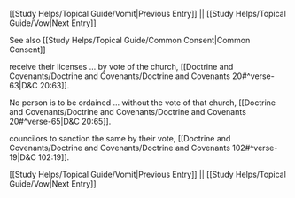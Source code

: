 [[Study Helps/Topical Guide/Vomit|Previous Entry]]  ||  [[Study Helps/Topical Guide/Vow|Next Entry]]

 See also [[Study Helps/Topical Guide/Common Consent|Common Consent]]

 receive their licenses ... by vote of the church, [[Doctrine and Covenants/Doctrine and Covenants/Doctrine and Covenants 20#^verse-63|D&C 20:63]].

 No person is to be ordained ... without the vote of that church, [[Doctrine and Covenants/Doctrine and Covenants/Doctrine and Covenants 20#^verse-65|D&C 20:65]].

 councilors to sanction the same by their vote, [[Doctrine and Covenants/Doctrine and Covenants/Doctrine and Covenants 102#^verse-19|D&C 102:19]].

[[Study Helps/Topical Guide/Vomit|Previous Entry]]  ||  [[Study Helps/Topical Guide/Vow|Next Entry]]
